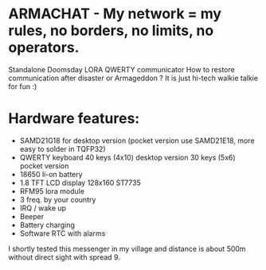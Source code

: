 # ARMACHAT - My network = my rules, no borders, no limits, no operators.

Standalone Doomsday LORA QWERTY communicator
How to restore communication after disaster or Armageddon ? It is just hi-tech walkie talkie for fun :)

# Hardware features:

- SAMD21G18 for desktop version (pocket version use SAMD21E18, more easy to solder in TQFP32)
- QWERTY keyboard
 40 keys (4x10) desktop version
 30 keys (5x6) pocket version
- 18650 li-on battery
- 1.8 TFT LCD display 128x160 ST7735
- RFM95 lora module
- 3 freq. by your country
- IRQ / wake up
- Beeper
- Battery charging
- Software RTC with alarms

I shortly tested this messenger in my village and distance is about 500m without direct sight with spread 9.
